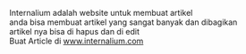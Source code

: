 Internalium adalah website untuk membuat artikel
<br>
anda bisa membuat artikel yang sangat banyak dan dibagikan
<br>
artikel nya bisa di hapus dan di edit
<br>
Buat Article di www.internalium.com
